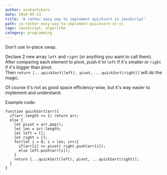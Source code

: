 ```yaml
---
author: asukachikaru
date: 2019-05-23
title: 'A rather easy way to implement quicksort in JavaScript'
path: /a-rather-easy-way-to-implement-quicksort-in-js
tags: JavaScript, algorithm
category: programming
---
```


Don't use in-place swap.

Declare 2 new array `left` and `right` (or anything you want to call them).<br>
After comparing each element to pivot, push it to `left` if it's smaller or `right` if it's bigger than pivot.<br>
Then `return [...quickSort(left), pivot, ...quickSort(right)]` will do the magic.

Of course it's not as good space efficiency-wise, but it's way easier to implement and understand.

Example code:

```
function quickSort(arr){
  if(arr.length <= 1) return arr;
  else {
    let pivot = arr.pop();
    let len = arr.length;
    let left = [];
    let right = [];
    for(let i = 0; i < len; i++){
      if(arr[i] >= pivot) right.push(arr[i]);
      else left.push(arr[i]);
    }
    return [...quickSort(left), pivot, ...quickSort(right)];
  }
}
```
